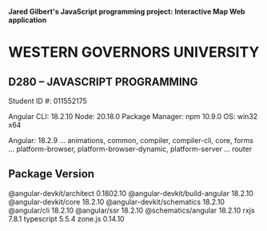<strong> Jared Gilbert's JavaScript programming project: Interactive Map Web application</strong>

# WESTERN GOVERNORS UNIVERSITY 
## D280 – JAVASCRIPT PROGRAMMING

Student ID #: 011552175

Angular CLI: 18.2.10
Node: 20.18.0
Package Manager: npm 10.9.0
OS: win32 x64

Angular: 18.2.9
... animations, common, compiler, compiler-cli, core, forms
... platform-browser, platform-browser-dynamic, platform-server
... router

Package                         Version
---------------------------------------------------------
@angular-devkit/architect       0.1802.10
@angular-devkit/build-angular   18.2.10
@angular-devkit/core            18.2.10
@angular-devkit/schematics      18.2.10
@angular/cli                    18.2.10
@angular/ssr                    18.2.10
@schematics/angular             18.2.10
rxjs                            7.8.1
typescript                      5.5.4
zone.js                         0.14.10